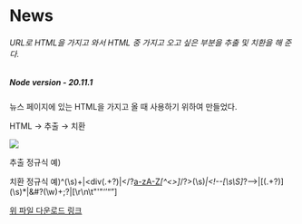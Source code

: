 # News

###### URL로 HTML을 가지고 와서 HTML 중 가지고 오고 싶은 부분을 추출 및 치환을 해 준다.
##### Node version - 20.11.1
뉴스 페이지에 있는 HTML을 가지고 올 때 사용하기 위하여 만들었다.



HTML → 추출 → 치환



![](https://github.com/yeosuin/news/assets/103043510/d7e42343-421a-4fec-b886-a69b6fe7e903)

추출 정규식 예) <title>(?<text>.*?)</title>

치환 정규식 예)^(\s)+|<div(.+?)</div>|</?[a-zA-Z](\w)*[^<>]*/?>(\s)*|<!\-\-[\s\S]*?\-\->|\[(.+?)\](\s)*|&#?(\w)+;?|[\r\n\t"'"‘’“”]


[위 파일 다운로드 링크](https://drive.google.com/file/d/1JCYpp21JNkd8KuBX8tCnpc-y0-PWUUsJ/view?usp=sharing)
